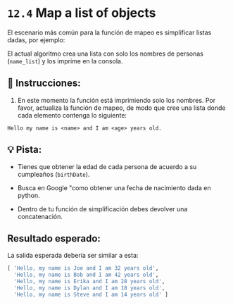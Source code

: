 # `12.4` Map a list of objects

El escenario más común para la función de mapeo es simplificar listas dadas, por ejemplo:

El actual algoritmo crea una lista con solo los nombres de personas (`name_list`) y los imprime en la consola.

## 📝 Instrucciones:

1. En este momento la función está imprimiendo solo los nombres. Por favor, actualiza la función de mapeo, de modo que cree una lista donde cada elemento contenga lo siguiente:

`Hello my name is <name> and I am <age> years old.`

## 💡 Pista:

- Tienes que obtener la edad de cada persona de acuerdo a su cumpleaños (`birthDate`).

- Busca en Google "como obtener una fecha de nacimiento dada en python.

- Dentro de tu función de simplificación debes devolver una concatenación.

## Resultado esperado:

La salida esperada debería ser similar a esta:

```py
[ 'Hello, my name is Joe and I am 32 years old',
  'Hello, my name is Bob and I am 42 years old',
  'Hello, my name is Erika and I am 28 years old',
  'Hello, my name is Dylan and I am 18 years old',
  'Hello, my name is Steve and I am 14 years old' ]
```
